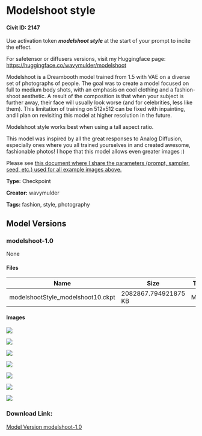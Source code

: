 # Modelshoot style

#### Civit ID: 2147

<p>Use activation token <strong><em>modelshoot style </em></strong>at the start of your prompt to incite the effect.</p><p></p><p>For safetensor or diffusers versions, visit my Huggingface page: <a target="_blank" rel="ugc" href="https://huggingface.co/wavymulder/modelshoot">https://huggingface.co/wavymulder/modelshoot</a></p><p>Modelshoot is a Dreambooth model trained from 1.5 with VAE on a diverse set of photographs of people. The goal was to create a model focused on full to medium body shots, with an emphasis on cool clothing and a fashion-shoot aesthetic. A result of the composition is that when your subject is further away, their face will usually look worse (and for celebrities, less like them). This limitation of training on 512x512 can be fixed with inpainting, and I plan on revisiting this model at higher resolution in the future.</p><p>Modelshoot style works best when using a tall aspect ratio.</p><p>This model was inspired by all the great responses to Analog Diffusion, especially ones where you all trained yourselves in and created awesome, fashionable photos! I hope that this model allows even greater images :)</p><p>Please see <a target="_blank" rel="ugc" href="https://huggingface.co/wavymulder/modelshoot/resolve/main/parameters_for_samples.txt">this document where I share the parameters (prompt, sampler, seed, etc.) used for all example images above.</a></p>

**Type:** Checkpoint

**Creator:** wavymulder

**Tags:** fashion, style, photography

## Model Versions

### modelshoot-1.0

None

#### Files

| Name | Size | Type | Format | Download Url | AutoV1 | AutoV2 | SHA256 | CRC32 | BLAKE3 |
| --- | --- | --- | --- | --- | --- | --- | --- | --- | --- |
| modelshootStyle_modelshoot10.ckpt | 2082867.794921875 KB | Model | PickleTensor | https://civitai.com/api/download/models/2298 | AA2B4089 | E2F48FCA4E | E2F48FCA4EC36766FE09C3FAD102E002536B11AA3C4133A6C0EEC8A18F489285 | E83824EC | 7837F93D707180FDF35C69D9D35CC381E4B979BD9DCA51C05D1901CB2C1A0A05 |

#### Images

<p><img src="https://image.civitai.com/xG1nkqKTMzGDvpLrqFT7WA/4095d5fe-390f-447d-aaa3-e922d2bec600/width=450/17432.jpeg" /></p>

<p><img src="https://image.civitai.com/xG1nkqKTMzGDvpLrqFT7WA/0acefa90-b576-4290-0e26-49631caf9300/width=450/17426.jpeg" /></p>

<p><img src="https://image.civitai.com/xG1nkqKTMzGDvpLrqFT7WA/8656131c-d54f-450d-b3e6-62af08d8f400/width=450/17431.jpeg" /></p>

<p><img src="https://image.civitai.com/xG1nkqKTMzGDvpLrqFT7WA/9412ff4b-384b-4db2-ace1-119c7f6bd600/width=450/17430.jpeg" /></p>

<p><img src="https://image.civitai.com/xG1nkqKTMzGDvpLrqFT7WA/44eae38b-8600-479e-d889-8668f04e5400/width=450/17429.jpeg" /></p>

<p><img src="https://image.civitai.com/xG1nkqKTMzGDvpLrqFT7WA/044867cd-7b6f-4aba-338c-db8da3d93b00/width=450/17428.jpeg" /></p>

<p><img src="https://image.civitai.com/xG1nkqKTMzGDvpLrqFT7WA/dc9927d1-0d92-4420-e019-9f2721766100/width=450/17427.jpeg" /></p>

### Download Link:

[Model Version modelshoot-1.0](https://civitai.com/api/download/models/2298)

